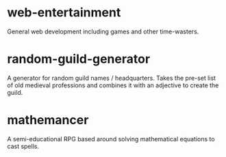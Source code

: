 # web-entertainment
General web development including games and other time-wasters.

# random-guild-generator
A generator for random guild names / headquarters.
Takes the pre-set list of old medieval professions and combines it with an adjective to create the guild.

# mathemancer
A semi-educational RPG based around solving mathematical equations to cast spells.
